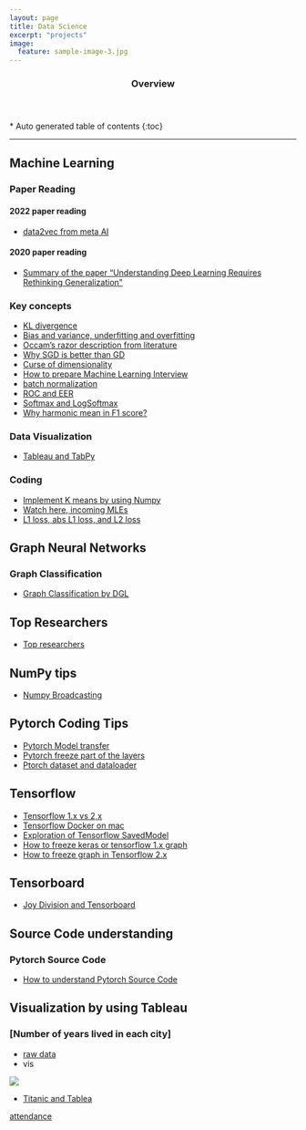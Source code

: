 ```yaml
---
layout: page
title: Data Science
excerpt: "projects"
image:
  feature: sample-image-3.jpg
---
```


<section id="table-of-contents" class="toc">
  <header>
    <h3>Overview</h3>
  </header>
<div id="drawer" markdown="1">
*  Auto generated table of contents
{:toc}
</div>
</section><!-- /#table-of-contents -->


---

## Machine Learning

### Paper Reading 
#### 2022 paper reading 
- [data2vec from meta AI](https://jimmy-shen.medium.com/finally-we-have-a-more-general-modality-unspecific-representation-method-data2vec-5dcba6c853ef)
#### 2020 paper reading
- [Summary of the paper “Understanding Deep Learning Requires Rethinking Generalization"](https://medium.com/@jim.morris.shen/summary-of-the-paper-understanding-deep-learning-requires-rethinking-generalization-aced06f31b51)

### Key concepts
- [KL divergence](https://medium.com/@jim.morris.shen/why-we-dont-say-kl-divergence-is-a-distance-b0b25a8e6004?sk=59a0479988eb850a0b0b5c2a4e5937a1)
- [Bias and variance, underfitting and overfitting](https://medium.com/@jim.morris.shen/bias-and-variance-underfitting-and-overfitting-35189069d919?source=friends_link&sk=a481fef6d4e8552c6580a37c8ed0b92c)
- [Occam’s razor description from literature](https://medium.com/@jim.morris.shen/occams-razor-description-from-literature-86d457cf42d7?source=friends_link&sk=f2e91c1f7a7ac2a493abbcdda7a2b4be)
- [Why SGD is better than GD](https://medium.com/@jim.morris.shen/why-sgd-is-better-than-gd-f1046e7b7b9c)
- [Curse of dimensionality](https://medium.com/@jim.morris.shen/curse-of-dimensionality-bdc3fd5ac3c1)
- [How to prepare Machine Learning Interview](https://medium.com/@jim.morris.shen/how-to-prepare-machine-learning-interview-806c21317c6c)
- [batch normalization](https://medium.com/@jim.morris.shen/batch-normalization-7845ac308083?sk=9aa7b90f8f716f25366089aa2963e295)
- [ROC and EER](https://medium.com/@jim.morris.shen/roc-receiver-operating-characteristic-and-eer-equal-error-rate-ac5a576fae38?sk=d6a21f9b39e3dd5d420474fb1b6a8dc0)
- [Softmax and LogSoftmax](https://jimmy-shen.medium.com/softmax-or-logsoftmax-97784cd43b35)
- [Why harmonic mean in F1 score?](https://jimmy-shen.medium.com/why-harmonic-mean-in-f1-score-9ab0d01a6b35)

### Data Visualization
- [Tableau and TabPy](https://jimmy-shen.medium.com/tableau-and-tabpy-3f9264755430)


### Coding
- [Implement K means by using Numpy](https://medium.com/@jim.morris.shen/simple-implement-k-means-by-using-numpy-8a0b16883da5?source=friends_link&sk=c2d6b4046ad83fc2b73578922b29bb85)
- [Watch here, incoming MLEs](https://medium.com/@jim.morris.shen/watch-here-upcoming-mles-f811c6c3689d)
- [L1 loss, abs L1 loss, and L2 loss](https://medium.com/@jim.morris.shen/l1-loss-abs-l1-loss-and-l2-loss-627743422307)

## Graph Neural Networks
### Graph Classification
- [Graph Classification by DGL](https://medium.com/@jim.morris.shen/tutorial-of-graph-classification-by-dgl-75baa9478c16?source=friends_link&sk=44b0c49061390ab9ae946f1b8b9a0f6e)

## Top Researchers
- [Top researchers](https://jimmy-shen.medium.com/top-researchers-8cf9b3696a3a)

## NumPy tips 
- [Numpy Broadcasting](https://jimmy-shen.medium.com/numpy-broadcasting-33eebbb9ee21)

## Pytorch Coding Tips
- [Pytorch Model transfer](https://medium.com/@jim.morris.shen/pytorch-model-transfer-b0657879791d?source=friends_link&sk=8faae22b738d72c38bcb1dc0613f55c0)
- [Pytorch freeze part of the layers](https://medium.com/@jim.morris.shen/pytorch-freeze-part-of-the-layers-4554105e03a6?source=friends_link&sk=20df07ebc5848050e68efe27b03ad37f)
- [Ptorch dataset and dataloader](https://jimmy-shen.medium.com/dataloader-and-dataset-in-pytorch-6ccc1ebfcb70)
## Tensorflow
- [Tensorflow 1.x vs 2,x](https://medium.com/@jim.morris.shen/tensorflow-1-x-vs-2-x-4acaf509f2ef?sk=b33531141128d8c437445b98710e12ae)
- [Tensorflow Docker on mac](https://medium.com/@jim.morris.shen/tensorflow-docker-on-mac-5fcc0603f68e?sk=4816d7f9839f4ff9999c861151483024)
- [Exploration of Tensorflow SavedModel](https://medium.com/@jim.morris.shen/exploration-of-tensorflow-savedmodel-cf6e5859cc5c?sk=d676dc5a60c7db380e6e85221e8c350b)
- [How to freeze keras or tensorflow 1.x graph](https://jimmy-shen.medium.com/how-to-freeze-keras-or-tensorflow-1-x-graph-2b30b3a31af9)
- [How to freeze graph in Tensorflow 2.x](https://jimmy-shen.medium.com/how-to-freeze-graph-in-tensorflow-2-x-3a3238c70f19)

## Tensorboard  
- [Joy Division and Tensorboard](https://jimmy-shen.medium.com/joy-division-and-tensorboard-948716716230)

## Source Code understanding
### Pytorch Source Code
- [How to understand Pytorch Source Code](https://medium.com/@jim.morris.shen/how-to-understand-pytorch-source-code-1fdbdbbf007e?source=friends_link&sk=435606c5255887776c92cb738e3f6694)


## Visualization by using Tableau
### [Number of years lived in each city]
- [raw data](https://docs.google.com/spreadsheets/d/11l3uZB3ATSsXhd91y_47pd2u9U0ZSZVEA1MJeAqJ6RM/edit?usp=sharing)
- vis

<div class='tableauPlaceholder' id='viz1611617742948' style='position: relative'><noscript><a href='#'><img alt=' ' src='https:&#47;&#47;public.tableau.com&#47;static&#47;images&#47;TT&#47;TTTP75H2Q&#47;1_rss.png' style='border: none' /></a></noscript><object class='tableauViz'  style='display:none;'><param name='host_url' value='https%3A%2F%2Fpublic.tableau.com%2F' /> <param name='embed_code_version' value='3' /> <param name='path' value='shared&#47;TTTP75H2Q' /> <param name='toolbar' value='yes' /><param name='static_image' value='https:&#47;&#47;public.tableau.com&#47;static&#47;images&#47;TT&#47;TTTP75H2Q&#47;1.png' /> <param name='animate_transition' value='yes' /><param name='display_static_image' value='yes' /><param name='display_spinner' value='yes' /><param name='display_overlay' value='yes' /><param name='display_count' value='yes' /><param name='language' value='en' /></object></div>                <script type='text/javascript'>                    var divElement = document.getElementById('viz1611617742948');                    var vizElement = divElement.getElementsByTagName('object')[0];                    vizElement.style.width='100%';vizElement.style.height=(divElement.offsetWidth*0.75)+'px';                    var scriptElement = document.createElement('script');                    scriptElement.src = 'https://public.tableau.com/javascripts/api/viz_v1.js';                    vizElement.parentNode.insertBefore(scriptElement, vizElement);                </script>

- [Titanic and Tablea](https://jimmy-shen.medium.com/titanic-and-tableau-e450b70e9e16)


[attendance](https://docs.google.com/forms/u/1/d/e/1FAIpQLSeExPfCV7ZbEfh7oVM4XRORhLbmiSgwYX7--UzPJ6uxyjFWmw/formResponse)
